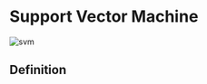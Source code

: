# Support Vector Machine


![svm](http://www.statsoft.com/Textbook/Support-Vector-Machines#index)

## Definition
